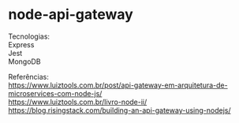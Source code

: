 # node-api-gateway

Tecnologias:  
Express  
Jest  
MongoDB  

Referências:  
https://www.luiztools.com.br/post/api-gateway-em-arquitetura-de-microservices-com-node-js/  
https://www.luiztools.com.br/livro-node-ii/  
https://blog.risingstack.com/building-an-api-gateway-using-nodejs/  
